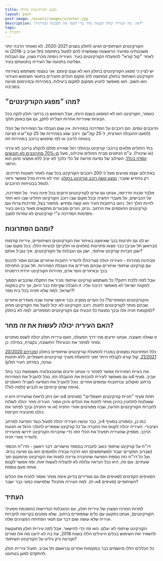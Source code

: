 ```yaml
---
title: מפגע הקורקינטים בחולון
layout: post
post-image: /assets/images/scooter.jpg
description: "או: מה העיריה יכולה לעשות מחר כדי לשפר את הסביבה העירונית?"
tags:
- תחבורה
---
```


הקורקינטים השיתופיים הגיעו לחולון בשנים 2020-2021. לא מאוחר הרבה יותר משכנותינו ומהעיר הראשונה שאפשרה להם לפעול בתחומה (תל אביב ב-2018) וזו לאחר ״קול קורא״ להפעלת הקורקינטים בעיר. העיריה ניסחה מכרז מצוין, עם הגבלות ושליטה בתנועה של העיריה בתנועתם בעיר.

יש לציין כי מפגע הקורקינטים בחולון הוא לא עצם קיומם. אני בעצמי משתמש בשירותי הקורקינט השיתופי בחולון (ומחוצה לה) ומקום הכלים הזעירים בתוואי השימוש העירוני הוא חשוב. הוא מאפשר להגיע ממקום למקום ביעילות, במהירות ובמינימום פגיעה בסביבה.

## מהו ״מפגע הקורקינטים״?

כאמור, הקורקינט הוא לא המפגע בעצם היותו, אבל השימוש בו ברחבי חולון לוקה בכל הבעיות שעיריות אחרות הצליחו לתקן, גם אם באופן חלקי.

הרוכבים טסים. הם רוכבים על המדרכה במהירות. אין שום הגבלה על המהירות של הכלי (למעט ההגבלה הארצית, ל-25 קמ״ש). רוכב שנע במהירות של 25 קמ״ש זו פציעה בטוחה לרוכב או למי שיפגוש ברוכב במהירות הזו.

בתי החולים מלאים ברוכבי קורקינט ובהולכי רגל שאירע מזלם להקלע ברוכב לא עירני (או שיכור!). ע״פ הנתונים מבית החולים איכילוב, מעל [מ-70% מהרוכבים לא חובשים קסדה בכלל](https://www.ice.co.il/research/news/article/914171). השילוב של נסיעה פרועה על כלי כלכך לא יציב ללא אמצעי מיגון הוא הרסני.

באיכילוב עצמו מגיעים מעל ל-200 רוכבים הקורקינט בכל שנה לאחר תאונות הדרכים. רק בחודש שעבר, [נפצע קשה רוכב קורקינט בחולון](https://gal-gefen.co.il/holon/%D7%A8%D7%95%D7%9B%D7%91-%D7%A7%D7%95%D7%A8%D7%A7%D7%99%D7%A0%D7%98-%D7%A0%D7%A4%D7%A6%D7%A2-%D7%A7%D7%A9%D7%94-%D7%91%D7%A8%D7%97%D7%95%D7%91-%D7%94%D7%94%D7%A1%D7%AA%D7%93%D7%A8%D7%95%D7%AA-%D7%91/). זוהי לא גזירת גורל ואפשר וראוי לטפל בבטיחות הרוכבים.

מלבד סכנת הדריסה, אנחנו גם עדים לקורקינטים זרוקים בכל פינה בעיר. על המדרכה, על הכבישים, על מעברי החציה ובכל מקום שבו רוכב הקורקינט החליט שבו הוא חוזר להיות הולך רגל. ניווט ברחובות העיר הוא קשה ומתיש. מחסור בצל, מדרכות צרות וגם קורקינטים החוסמים את הרחוב. נכים, הורים ומבוגרים מתקשים מאוד בניווט בעיר וחסימות המדרכה ע״י קורקינטים לא עוזרות למצב.

## ומהם הפתרונות?

יש לנו גם יתרונות בכך שאימצנו באיחור את הקורקינטים השיתופיים, עיריות קודמות (ובראשן תל אביב) כבר מצאו פתרונות (מלאים או חלקיים) לבעיות הללו. בכל מקום שבו ישנן חברות קורקינט שיתופי, ישנן גם הגבלות על הקורקינטים. איך נגביל אותם?

מבחינת מהירות - העיריה יכולה (וצריכה!) להגדיר רחובות ואיזורים שבהם אסור להכנס עם קורקינט שיתופי ואיזורים שבהם מורידים את הגבלת המהירות. תל אביב התחילה בכך ובאיזורים הומי אדם, מהירות הקורקינט יורדת דרסטית.

אבל למה ללכת רחוק?! כל משתמש קורקינט שיתופי מכיר את התקלה שהכביש הסמוך למקווה ישראל לא מאפשר רכיבה עליו. זו הגבלה שקיימת כבר היום, אך ורק במקווה ישראל. למה שלא תהיה בכל בית ספר?!

והקורקינטים המפוזרים?! כל הערים מסביב כבר אימצו שיטה שבה מוגדרים איזורים שבהם מותר לקורקינטים לחנות. רוכב הקורקינט לא יכול לנעול את הקורקינט מחוץ למקומות חניה אלו ובכך נמנעת כל הבעיה עם הקורקינטים המפוזרים. למה לא בחולון?

## האם העיריה יכולה לעשות את זה מחר?

זו שאלה חשובה. אנחנו יודעים מהי דרך הפעולה, האם עיריית חולון יכולה לשנס מותניים ומחר לפתור את הבעיות? התשובה, בקצרה, במילה: כן.

כלל הפתרונות נמצאים במכרז להפעלת קורקינטים שיתופיים בחולון ([מכרזים 20/2020 21/2021](https://www.holon.muni.il/CityHall/Bids/Lists/List/CustomDispForm.aspx?ID=643), קול קורא לקבלת היתר זמני להפעלת מערך קורקינטים חשמליים, ללא תחנות עגינה, במרחב העיר חולון).

את בעיית המהירות אפשר לפתור כי אנחנו יודעים שהטכנולוגיה משומשת כבר בתל אביב. סעיף 4ט גם מאפשר לעיריה להכניס את ההגבלה הזו. נוכל להגביל את המהירות ברחוב סוקולוב וברחובות עמוסים אחרים. נוכל להגביל את הנסיעה לשבילי האופניים (איפה שהם קיימים) או לכביש (ולמה לא?).

תחת סעיף ״חניית קורקינטים חשמליים״ (סעיפים 4ט-יא) ניתן לראות שהעיריה היא זו ששולטת לחלוטין בהיכן מותר לחנות את הכלים והיכן אסור. העיריה מחר יכולה לשלוח לחברות הקורקינטים הודעה, שבה מפורטים אזורי החניה (או אי החניה) ובכך לפתור את כולנו מהבעיה הקיימת.

כמו כן, כמפורט בסעיף 4יב, כבר עכשיו העיריה יכולה לפעול כנגד הפרעה למרחב הציבורי. העיריה יכולה לקנוס את החברה על כל קורקינט שמפריע להולכי הרגל או תנועת הרכב. מספיק שהעיריה תפעיל את הכלי הזה כדי שחברות הקורקינט ידרשו מהעיריה להגדיר אזורי חניה. 

דו״ח על קורקינט שיתופי כואב לחברה במספר מישורים. דבר ראשון - הדו״ח הכספי (שברוב המקרים יעבור למשתמשים) הוא הרבה עבודה ולפעמים הוא גם פגיעה בכיס. ועל כל דו״ח כזה נוספת הפגיעה שהחברה צריכה לפנות את הקורקינט מהמקום תוך שעתיים. וגם פה, היא ככל הנראה עלולה לא להצליח לעשות זאת. ופה אפשר לקנוס אותה פעם נוספת.

הסעיפים הקודמים לסעיפים אלו גם מגדירים בדיוק איפה מותר ואסור להניח את הכלים השיתופיים (סעיפים 4א-ח). למה העיריה מחכה? שלמישהו כמוני כבר ישבר?

## העתיד

למרות המרכז המצוין של עיריית חולון, עם ההגבלות הנדרשות (והסכמת מפעילי הקורקינטים), אנחנו נתקענו עם כלים שמפוזרים ברחוב. שלא מפונים בקריאה לחברות ועיריה שלא עושה שום דבר עם תנאי הפתיחה המצוינים שלה.

הקורקינט שיתופי לא יעלם. הוא פה כדי להישאר. אבל למה עיריית חולון מתעקשת להשאיר את השימוש בכלים היעילים הללו בשנת 2018, עת בה לא ידענו מה אלו סגרים וקורונה ורק גילינו על הקורקינט השיתופי?

כל הכללים הללו מיושמים כבר במקומות אחרים ובראשם תל אביב. תועיל עיריית חולון להתקדם למען בטחוננו.
